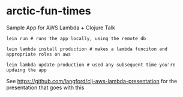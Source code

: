 # arctic-fun-times
Sample App for AWS Lambda + Clojure Talk

    lein run # runs the app locally, using the remote db

    lein lambda install production # makes a lambda funciton and appropriate roles on aws

    lein lambda update production # used any subsequent time you're updaing the app

See https://github.com/langford/clj-aws-lambda-presentation for the presentation that goes with this
